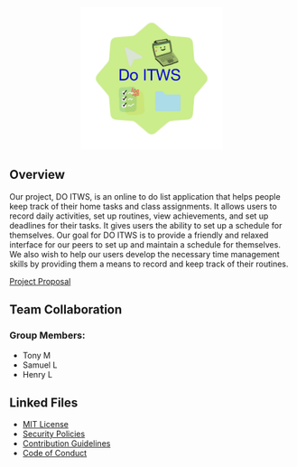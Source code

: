 <p align="center">
  <img src="https://github.com/hayTambourineMan/F21-ITWS1100-G14/blob/front-end/web/resources/Logo.png" width="50%" title="DO ITWS Logo">
</p>

## Overview

Our project, DO ITWS, is an online to do list application that helps people keep track of their home tasks and class assignments. It allows users to record daily activities, set up routines, view achievements, and set up deadlines for their tasks. It gives users the ability to set up a schedule for themselves. Our goal for DO ITWS is to provide a friendly and relaxed interface for our peers to set up and maintain a schedule for themselves. We also wish to help our users develop the necessary time management skills by providing them a means to record and keep track of their routines.

[Project Proposal](https://docs.google.com/document/d/1wcOxe2cv3cUKzLyQuvTug6jKY8uNlcYWYdqwTh5Umio/edit)

## Team Collaboration
### Group Members:
- Tony M
- Samuel L
- Henry L

## Linked Files

- [MIT License](LICENSE)
- [Security Policies](SECURITY.md)
- [Contribution Guidelines](CONTRIBUTION.md)
- [Code of Conduct](CODE_OF_CONDUCT.md)
